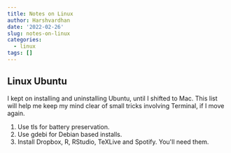 ```yaml
---
title: Notes on Linux
author: Harshvardhan
date: '2022-02-26'
slug: notes-on-linux
categories:
  - linux
tags: []
---
```


## Linux Ubuntu

I kept on installing and uninstalling Ubuntu, until I shifted to Mac. This list will help me keep my mind clear of small tricks involving Terminal, if I move again.

1.  Use tls for battery preservation.
2.  Use gdebi for Debian based installs.
3.  Install Dropbox, R, RStudio, TeXLive and Spotify. You'll need them.
